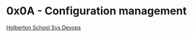 # 0x0A - Configuration management

[Holberton School Sys Devops](https://github.com/Jilroge7/holberton-system_engineering-devops.git)
